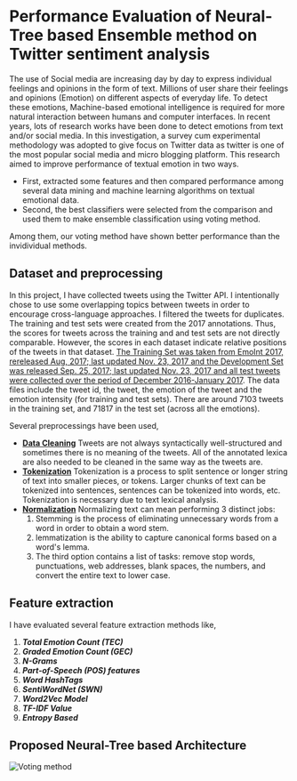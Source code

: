 # Performance Evaluation of Neural-Tree based Ensemble method on Twitter sentiment analysis
The use of Social media are increasing day by day to express individual feelings and opinions in the form of text. Millions of user share their feelings and opinions (Emotion) on different aspects of everyday life. To detect these emotions, Machine-based emotional intelligence is required for more natural interaction between humans and computer interfaces. In recent years, lots of research works have been done to detect emotions from text and/or social media. In this investigation, a survey cum
experimental methodology was adopted to give focus on Twitter data as twitter is one of the most popular social media and micro blogging platform. This research aimed to improve performance of textual emotion in two ways. 
- First, extracted some features and then compared performance among several data mining and machine learning algorithms on textual emotional data. 
- Second, the best classifiers were selected from the comparison and used them to make ensemble classification using voting method.

Among them, our voting method have shown better performance than the invidividual methods.

## Dataset and preprocessing

In this project, I have collected tweets using the Twitter API. I intentionally chose to use some overlapping topics between tweets in order to encourage cross-language approaches. I filtered the tweets for duplicates. The training and test sets were created from the 2017 annotations. Thus, the scores for tweets across the training and
and test sets are not directly comparable. However, the scores in each dataset indicate relative positions of the tweets in that dataset. [The Training Set was taken from EmoInt 2017, rereleased Aug, 2017; last updated Nov. 23, 2017 and the Development Set was released Sep. 25, 2017; last updated Nov. 23, 2017 and all test tweets were collected over the period of December 2016-January 2017](https://arxiv.org/abs/1804.06658). The data files include the tweet id, the tweet, the emotion of the tweet and the emotion intensity (for training and test sets). There are around 7103 tweets in the training set, and 71817 in the test set (across all the emotions).

Several preprocessings have been used,

- **[Data Cleaning](https://ieeexplore.ieee.org/document/7050801)** Tweets are not always syntactically well-structured and sometimes there is no meaning of the tweets. All of the annotated lexica are also needed to be cleaned in the same way as the tweets are.
- **[Tokenization](https://dl.acm.org/doi/10.3115/992424.992434)** Tokenization is a process to split sentence or longer string of text into smaller pieces, or tokens. Larger chunks of text can be tokenized into sentences, sentences can be tokenized into words, etc. Tokenization is necessary due to text lexical analysis.
- **[Normalization](https://pubmed.ncbi.nlm.nih.gov/23043124/)** Normalizing text can mean performing 3 distinct jobs: 
  1. Stemming is the process of eliminating unnecessary words from a word in order to obtain a word stem. 
  2. lemmatization is the ability to capture canonical forms based on a word's lemma. 
  3. The third option contains a list of tasks: remove stop words, punctuations, web addresses, blank spaces, the numbers, and convert the entire text to lower case.

## Feature extraction
I have evaluated several feature extraction methods like,
  1. ***Total Emotion Count (TEC)***
  2. ***Graded Emotion Count (GEC)***
  3. ***N-Grams***
  4. ***Part-of-Speech (POS) features***
  5. ***Word HashTags***
  6. ***SentiWordNet (SWN)***
  7. ***Word2Vec Model***
  8. ***TF-IDF Value***
  9. ***Entropy Based***

## Proposed Neural-Tree based Architecture
![Voting method](https://user-images.githubusercontent.com/42664968/180129983-1cf7d14e-c8cd-48ae-b196-6dc762a0603d.PNG)
